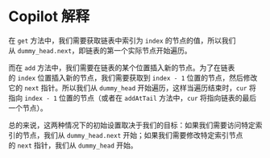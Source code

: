 # Copilot 解释

在 `get` 方法中，我们需要获取链表中索引为 `index` 的节点的值，所以我们从 `dummy_head.next`，即链表的第一个实际节点开始遍历。

而在 `add` 方法中，我们需要在链表的某个位置插入新的节点。为了在链表的 `index` 位置插入新的节点，我们需要获取到 `index - 1` 位置的节点，然后修改它的 `next` 指针。所以我们从 `dummy_head` 开始遍历，这样当遍历结束时，`cur` 将指向 `index - 1` 位置的节点（或者在 `addAtTail` 方法中，`cur` 将指向链表的最后一个节点）。

总的来说，这两种情况下的初始设置取决于我们的目标：如果我们需要访问特定索引的节点，我们从 `dummy_head.next` 开始；如果我们需要修改特定索引节点的 `next` 指针，我们从 `dummy_head` 开始。

